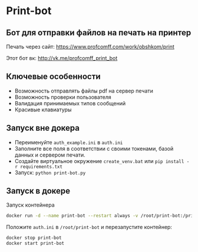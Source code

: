 # Print-bot

## Бот для отправки файлов на печать на принтер
Печать через сайт: https://www.profcomff.com/work/obshkom/print

Этот бот вк: http://vk.me/profcomff_print_bot

## Ключевые особенности

* Возможность отправлять файлы pdf на сервер печати
* Возможность проверки пользователя
* Валидация принимаемых типов сообщений
* Красивые клавиатуры

## Запуск вне докера

* Переименуйте `auth_example.ini` в `auth.ini`
* Заполните все поля в соответствии с своими токенами, базой данных и сервером печати.
* Создайте виртуальное окружение `create_venv.bat` или `pip install -r requirements.txt`
* Запуск: `python print-bot.py`

## Запуск в докере

Запуск контейнера

```bash
docker run -d --name print-bot --restart always -v /root/print-bot:/print-bot imageid
```

Положите `auth.ini` в `/root/print-bot` и перезапустите контейнер:

```bash
docker stop print-bot
docker start print-bot
```
